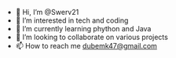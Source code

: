 - 👋 Hi, I’m @Swerv21
- 👀 I’m interested in tech and coding
- 🌱 I’m currently learning phython and Java
- 💞️ I’m looking to collaborate on various projects
- 📫 How to reach me dubemk47@gmail.com


<!---
Swerv21/Swerv21 is a ✨ special ✨ repository because its `README.md` (this file) appears on your GitHub profile.
You can click the Preview link to take a look at your changes.
--->
